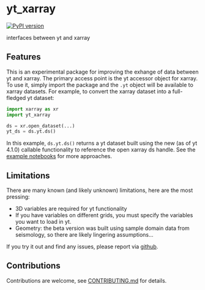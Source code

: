 # yt_xarray


[![PyPI version](https://badge.fury.io/py/yt_xarray.svg)](https://badge.fury.io/py/yt_xarray)


interfaces between yt and xarray


## Features

This is an experimental package for improving the exhange of data between yt
and xarray. The primary access point is the yt accessor object for xarray. To
use it, simply import the package and the `.yt` object will be available to
xarray datasets. For example, to convert the xarray dataset into a full-fledged
yt dataset:

```python
import xarray as xr
import yt_xarray

ds = xr.open_dataset(...)
yt_ds = ds.yt.ds()
```
In this example, `ds.yt.ds()` returns a yt dataset built using the new (as of
yt 4.1.0) callable functionality to reference the open xarray ds handle. See
the [example notebooks](https://github.com/data-exp-lab/yt_xarray/tree/main/examples)
for more approaches.

## Limitations

There are many known (and likely unknown) limitations, here are the most pressing:
* 3D variables are required for yt functionality
* If you have variables on different grids, you must specify the variables you want to load in yt.
* Geometry: the beta version was built using sample domain data from seismology, so there are likely lingering assumptions...

If you try it out and find any issues, please report via [github](https://github.com/data-exp-lab/yt_xarray/issues).


## Contributions

Contributions are welcome, see [CONTRIBUTING.md](CONTRIBUTING.md) for details.
